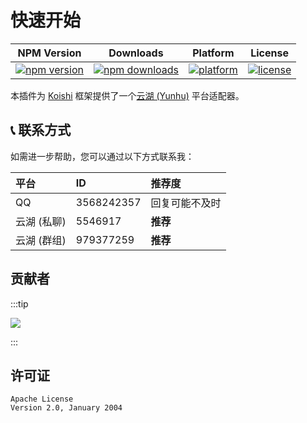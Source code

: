 # 快速开始

|                                                                 NPM Version                                                                 |                                                                   Downloads                                                                    |                                           Platform                                           |                                                                     License                                                                     |
| :-----------------------------------------------------------------------------------------------------------------------------------------: | :--------------------------------------------------------------------------------------------------------------------------------------------: | :------------------------------------------------------------------------------------------: | :---------------------------------------------------------------------------------------------------------------------------------------------: |
| [![npm version](https://img.shields.io/npm/v/koishi-plugin-adapter-yunhupro)](https://www.npmjs.com/package/koishi-plugin-adapter-yunhupro) | [![npm downloads](https://img.shields.io/npm/dt/koishi-plugin-adapter-yunhupro)](https://www.npmjs.com/package/koishi-plugin-adapter-yunhupro) | [![platform](https://img.shields.io/badge/platform-Koishi-blueviolet)](https://koishi.chat/) | [![license](https://img.shields.io/github/license/FLY1919/adapter-yunhupro)](https://github.com/FLY1919/adapter-yunhupro/blob/main/LICENSE.txt) |

本插件为 [Koishi](https://koishi.chat/) 框架提供了一个[云湖 (Yunhu)](https://www.yhchat.com/) 平台适配器。


## 📞 联系方式

如需进一步帮助，您可以通过以下方式联系我：

| 平台        | ID         | 推荐度         |
| :---------- | :--------- | :------------- |
| QQ          | 3568242357 | 回复可能不及时 |
| 云湖 (私聊) | 5546917    | **推荐**       |
| 云湖 (群组) | 979377259  | **推荐**       |

## 贡献者

:::tip

<a href="https://github.com/FLY1919/adapter-yunhupro/graphs/contributors">
<img src="https://contrib.rocks/image?repo=FLY1919/adapter-yunhupro" />
</a>

:::

## 许可证

```text
Apache License
Version 2.0, January 2004
```